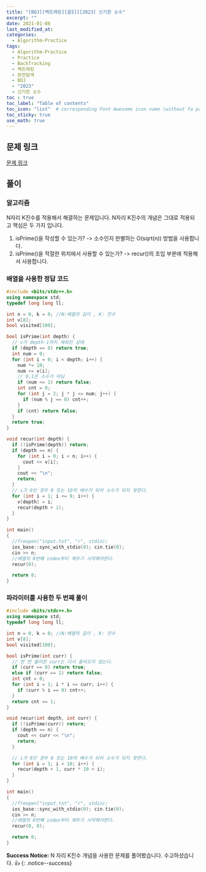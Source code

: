 ```yaml
---
title: "[BOJ][백트래킹][골5]][2023] 신기한 소수"
excerpt: ""
date: 2021-01-08
last_modified_at: 
categories:
  - Algorithm-Practice
tags:
  - Algorithm-Practice
  - Practice
  - BackTracking
  - 백트래킹
  - 완전탐색
  - BOJ
  - "2023"
  - 신기한 소수
toc : true
toc_label: "Table of contents"
toc_icon: "list"  # corresponding Font Awesome icon name (without fa prefix)
toc_sticky: true
use_math: true
---
```


## 문제 링크

[문제 링크](boj.kr/2023)  

##  풀이

### 알고리즘

N자리 K진수를 적용해서 해결하는 문제입니다. N자리 K진수의 개념은 그대로 적용되고 핵심은 두 가지 입니다.

1. isPrime()을 작성할 수 있는가? -> 소수인지 판별하는 O(sqrt(n)) 방법을 사용합니다. 
1. isPrime()을 적절한 위치에서 사용할 수 있는가? -> recur()의 초입 부분에 적용해서 사용합니다.

### 배열을 사용한 정답 코드

```cpp
#include <bits/stdc++.h>
using namespace std;
typedef long long ll;

int n = 0, k = 0; //N:배열의 길이 , K: 진수
int v[8];
bool visited[100];

bool isPrime(int depth) {
  // v가 depth-1까지 채워진 상태
  if (depth == 0) return true;
  int num = 0;
  for (int i = 0; i < depth; i++) {
    num *= 10;
    num += v[i];
    // 0,1은 소수가 아님
    if (num <= 1) return false;
    int cnt = 0;
    for (int j = 2; j * j <= num; j++) {
      if (num % j == 0) cnt++;
    }
    if (cnt) return false;
  }
  return true;
}

void recur(int depth) {
  if (!isPrime(depth)) return;
  if (depth == n) {
    for (int i = 0; i < n; i++) {
      cout << v[i];
    }
    cout << "\n";
    return;
  }
  // i가 0인 경우 0 또는 10의 배수가 되어 소수가 되지 못한다.
  for (int i = 1; i <= 9; i++) {
    v[depth] = i;
    recur(depth + 1);
  }
}

int main()
{
  //freopen("input.txt", "r", stdin);
  ios_base::sync_with_stdio(0); cin.tie(0);
  cin >> n;
  //배열의 0번쨰 index부터 채우기 시작해야한다.
  recur(0);

  return 0;
}
```

### 파라미터를 사용한 두 번째 풀이


```cpp
#include <bits/stdc++.h>
using namespace std;
typedef long long ll;

int n = 0, k = 0; //N:배열의 길이 , K: 진수
int v[8];
bool visited[100];

bool isPrime(int curr) {
  // 한 번 들어온 curr는 다시 들어오지 않는다.
  if (curr == 0) return true;
  else if (curr == 1) return false;
  int cnt = 0;
  for (int i = 1; i * i <= curr; i++) {
    if (curr % i == 0) cnt++;
  }
  return cnt == 1;
}

void recur(int depth, int curr) {
  if (!isPrime(curr)) return;
  if (depth == n) {
    cout << curr << "\n";
    return;
  }

  // i가 0인 경우 0 또는 10의 배수가 되어 소수가 되지 못한다.
  for (int i = 1; i < 10; i++) {
    recur(depth + 1, curr * 10 + i);
  }
}

int main()
{
  //freopen("input.txt", "r", stdin);
  ios_base::sync_with_stdio(0); cin.tie(0);
  cin >> n;
  //배열의 0번쨰 index부터 채우기 시작해야한다.
  recur(0, 0);

  return 0;
}
```  

**Success Notice:**
N 자리 K진수  개념을 사용한 문제를 풀어봤습니다. 수고하셨습니다. :+1:
{: .notice--success}